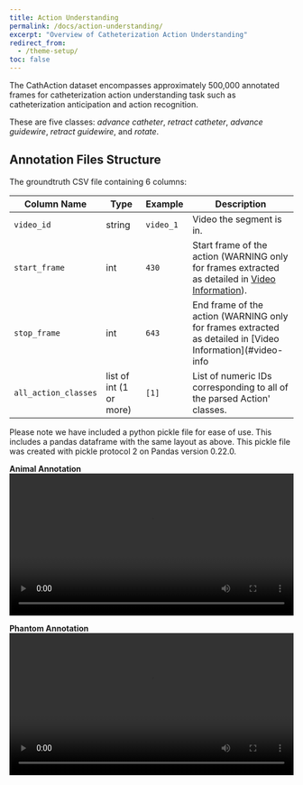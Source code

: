 ```yaml
---
title: Action Understanding
permalink: /docs/action-understanding/
excerpt: "Overview of Catheterization Action Understanding"
redirect_from:
  - /theme-setup/
toc: false
---
```


The CathAction dataset encompasses approximately 500,000 annotated frames for catheterization action understanding task such as catheterization anticipation and action recognition.

These are five classes: *advance catheter*, *retract catheter*, *advance guidewire*, *retract guidewire*, and *rotate*. 

## Annotation Files Structure
The groundtruth CSV file containing 6 columns:

| Column Name         | Type                         | Example          | Description                                                                                                           |
| ------------------- | ---------------------------- | ---------------- | --------------------------------------------------------------------------------------------------------------------- |                                                                
| `video_id`          | string                       | `video_1`         | Video the segment is in.                                                                                              |
| `start_frame`       | int                          | `430`          | Start frame of the action (WARNING only for frames extracted as detailed in [Video Information](#video-information)). |
| `stop_frame`        | int                          | `643`          | End frame of the action (WARNING only for frames  extracted as detailed in [Video Information](#video-info                                                        |
| `all_action_classes` | list of int    (1 or more)   | `[1]`           | List of numeric IDs corresponding to all of the parsed Action' classes.                             |

Please note we have included a python pickle file for ease of use. This includes a pandas dataframe with the same layout as above. This pickle file was created with pickle protocol 2 on Pandas version 0.22.0.

**Animal Annotation**
<video width="100%" controls>
  <source src="../../assets/videos/TMI_Annotation_Demo_Animal.mp4" type="video/mp4">
  Your browser does not support the video tag.
</video>


**Phantom Annotation**
<video width="100%" controls>
  <source src="../../assets/videos/TMI_Annotation_Demo_Phantom.mp4" type="video/mp4">
  Your browser does not support the video tag.
</video>

